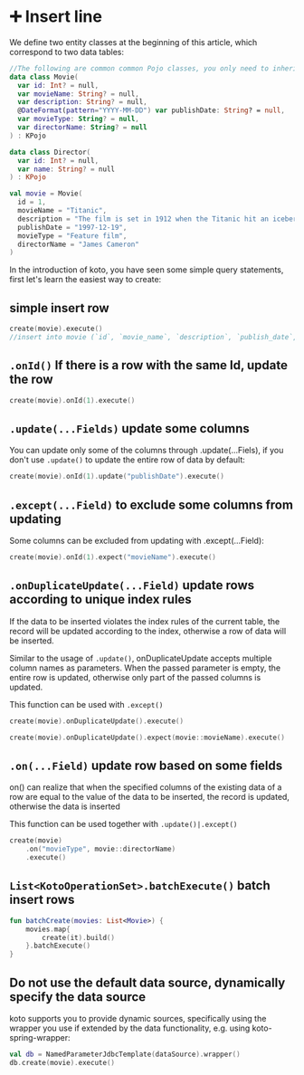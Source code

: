 # ➕ Insert line

We define two entity classes at the beginning of this article, which correspond to two data tables:

```kotlin
//The following are common common Pojo classes, you only need to inherit the "KPojo" interface, you can have ORM and toMap()/toMutableMap() capabilities
data class Movie(
  var id: Int? = null,
  var movieName: String? = null,
  var description: String? = null,
  @DateFormat(pattern="YYYY-MM-DD") var publishDate: String? = null,
  var movieType: String? = null,
  var directorName: String? = null
) : KPojo

data class Director(
  var id: Int? = null,
  var name: String? = null
) : KPojo

val movie = Movie(
  id = 1,
  movieName = "Titanic",
  description = "The film is set in 1912 when the Titanic hit an iceberg and sank on its maiden voyage. It tells the story of two people from different classes, jack and Ruth, who abandon their worldly prejudices and fall in love. Jack finally gives up his life to Ruth's touching story.",
  publishDate = "1997-12-19",
  movieType = "Feature film",
  directorName = "James Cameron"
)
```

In the introduction of koto, you have seen some simple query statements, first let's learn the easiest way to create:

## simple insert row

```kotlin
create(movie).execute()
//insert into movie (`id`, `movie_name`, `description`, `publish_date`, `movie_type`, `director_name`, `update_time`, `create_time`) values ​​(:id,:movieName,:description,: publish_date,:movie_type,:director_name,:update_time,:create_time`)
```



## `.onId()` If there is a row with the same Id, update the row

```kotlin
create(movie).onId(1).execute()
```



## `.update(...Fields)` update some columns

You can update only some of the columns through .update(...Fiels), if you don't use `.update()` to update the entire row of data by default:

```kotlin
create(movie).onId(1).update("publishDate").execute()
```



## `.except(...Field)` to exclude some columns from updating

Some columns can be excluded from updating with .except(...Field):

```kotlin
create(movie).onId(1).expect("movieName").execute()
```



## `.onDuplicateUpdate(...Field)` update rows according to unique index rules

If the data to be inserted violates the index rules of the current table, the record will be updated according to the index, otherwise a row of data will be inserted.

Similar to the usage of `.update()`, onDuplicateUpdate accepts multiple column names as parameters. When the passed parameter is empty, the entire row is updated, otherwise only part of the passed columns is updated.

This function can be used with `.except()`

```kotlin
create(movie).onDuplicateUpdate().execute()

create(movie).onDuplicateUpdate().expect(movie::movieName).execute()
```



## `.on(...Field)` update row based on some fields

on() can realize that when the specified columns of the existing data of a row are equal to the value of the data to be inserted, the record is updated, otherwise the data is inserted

This function can be used together with `.update()|.except()`

```kotlin
create(movie)
    .on("movieType", movie::directorName)
    .execute()
```



## `List<KotoOperationSet>.batchExecute()` batch insert rows

```kotlin
fun batchCreate(movies: List<Movie>) {
    movies.map{
        create(it).build()
    }.batchExecute()
}
```



## Do not use the default data source, dynamically specify the data source

koto supports you to provide dynamic sources, specifically using the wrapper you use if extended by the data functionality, e.g. using koto-spring-wrapper:

```kotlin
val db = NamedParameterJdbcTemplate(dataSource).wrapper()
db.create(movie).execute()
```
